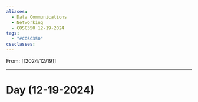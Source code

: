 ```yaml
---
aliases:
  - Data Communications
  - Networking
  - COSC350 12-19-2024
tags:
  - "#COSC350"
cssclasses:
---
```

From: [[2024/12/19]]

---
# Day  (12-19-2024)
